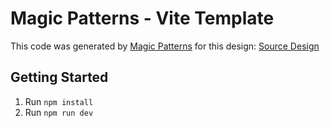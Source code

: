# Magic Patterns - Vite Template

This code was generated by [Magic Patterns](https://magicpatterns.com) for this design: [Source Design](https://www.magicpatterns.com/c/3oxkm56hu5frggh9hnumem)

## Getting Started

1. Run `npm install`
2. Run `npm run dev`
